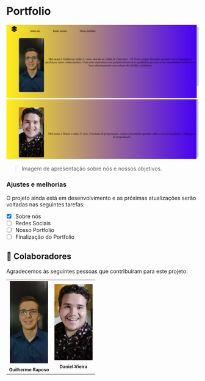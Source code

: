 # Portfolio


<img src="./assets/Print one.png" alt="Foto Portfolio">
<img src="./assets/Print two.png" alt="Foto Portfolio">


> Imagem de apresentação sobre nós e nossos objetivos.

### Ajustes e melhorias

O projeto ainda está em desenvolvimento e as próximas atualizações serão voltadas nas seguintes tarefas:

- [x] Sobre nós
- [ ] Redes Sociais
- [ ] Nosso Portfolio
- [ ] Finalização do Portfolio

## 🤝 Colaboradores

Agradecemos às seguintes pessoas que contribuíram para este projeto:

<table>
  <tr>
    <td align="center">
      <a href="#">
        <img src="./foto-guilherme.jpeg" width="100px;" alt="Foto do Guilherme Raposo no GitHub"/><br>
        <sub>
          <b>Guilherme Raposo</b>
        </sub>
      </a>
    </td>
    <td align="center">
      <a href="#">
        <img src="./foto-daniel.jpeg
        " width="100px;" alt="Foto do Daniel Vieira no GitHub"/><br>
        <sub>
          <b>Daniel Vieira</b>
        </sub>
      </a>
    </td>
  </tr>
</table>